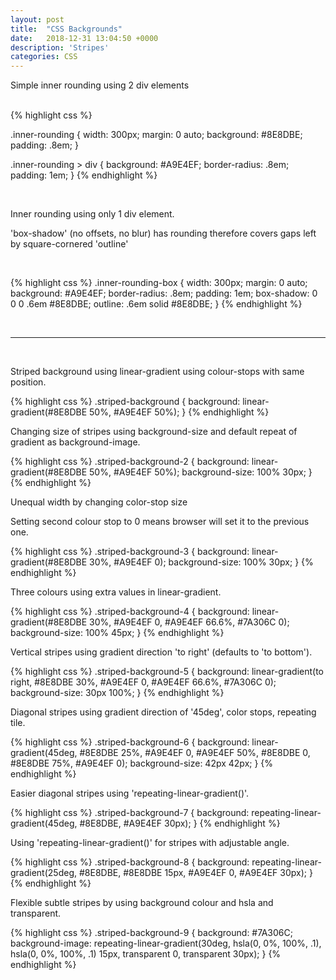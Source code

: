 ```yaml
---
layout: post
title:  "CSS Backgrounds"
date:   2018-12-31 13:04:50 +0000
description: 'Stripes'
categories: CSS
---
```


<div class="inner-rounding">
  <div>
    <p>Simple inner rounding using 2 div elements</p>
  </div>
</div>
<br />
{% highlight css %}

.inner-rounding {
  width: 300px;
  margin: 0 auto;
  background: #8E8DBE;
  padding: .8em;
}

.inner-rounding > div {
  background: #A9E4EF;
  border-radius: .8em;
  padding: 1em;
}
{% endhighlight %}

<br />

<div class="inner-rounding-box">
  <p>Inner rounding using only 1 div element.</p>
  <p>'box-shadow' (no offsets, no blur) has rounding therefore covers gaps left by square-cornered 'outline'</p>
</div>
<br />

{% highlight css %}
.inner-rounding-box {
  width: 300px;
  margin: 0 auto;
  background: #A9E4EF;
  border-radius: .8em;
  padding: 1em;
  box-shadow: 0 0 0 .6em #8E8DBE;
  outline: .6em solid #8E8DBE;
}
{% endhighlight %}

<br />
<hr />
<br/>
<div class="container">
  <div class="striped-background">
    <div>
      <p>Striped background using linear-gradient using colour-stops with same position.</p>
    </div>
  </div>
{% highlight css %}
.striped-background {
  background: linear-gradient(#8E8DBE 50%, #A9E4EF 50%);
}
{% endhighlight %}
  <div class="striped-background-2">
    <div>
      <p>Changing size of stripes using background-size and default repeat of gradient as background-image.</p>
    </div>
  </div>
{% highlight css %}
.striped-background-2 {
  background: linear-gradient(#8E8DBE 50%, #A9E4EF 50%);
  background-size: 100% 30px;
}
{% endhighlight %}
  <div class="striped-background-3">
    <div>
      <p>Unequal width by changing color-stop size </p>
      <p>Setting second colour stop to 0 means browser will set it to the previous one.</p>
    </div>
  </div>
{% highlight css %}
.striped-background-3 {
  background: linear-gradient(#8E8DBE 30%, #A9E4EF 0);
  background-size: 100% 30px;
}
{% endhighlight %}
  <div class="striped-background-4">
    <div>
      <p>Three colours using extra values in linear-gradient.</p>
    </div>
  </div>
{% highlight css %}
.striped-background-4 {
  background: linear-gradient(#8E8DBE 30%, #A9E4EF 0, #A9E4EF 66.6%, #7A306C 0);
  background-size: 100% 45px;
}
{% endhighlight %}
  <div class="striped-background-5">
    <div>
      <p>Vertical stripes using gradient direction 'to right' (defaults to 'to bottom').</p>
    </div>
  </div>
{% highlight css %}
.striped-background-5 {
  background: linear-gradient(to right, #8E8DBE 30%, #A9E4EF 0, #A9E4EF 66.6%, #7A306C 0);
  background-size: 30px 100%;
}
{% endhighlight %}
  <div class="striped-background-6">
    <div>
      <p>Diagonal stripes using gradient direction of '45deg', color stops, repeating tile.</p>
    </div>
  </div>
{% highlight css %}
.striped-background-6 {
  background: linear-gradient(45deg, #8E8DBE 25%, #A9E4EF 0, #A9E4EF 50%, #8E8DBE 0, #8E8DBE 75%, #A9E4EF 0);
  background-size: 42px 42px;
}
{% endhighlight %}
  <div class="striped-background-7">
    <div>
      <p>Easier diagonal stripes using 'repeating-linear-gradient()'.</p>
    </div>
  </div>
{% highlight css %}
.striped-background-7 {
  background: repeating-linear-gradient(45deg, #8E8DBE, #A9E4EF 30px);
}
{% endhighlight %}
  <div class="striped-background-8">
    <div>
      <p>Using 'repeating-linear-gradient()' for stripes with adjustable angle.</p>
    </div>
  </div>
{% highlight css %}
.striped-background-8 {
  background: repeating-linear-gradient(25deg, #8E8DBE, #8E8DBE 15px,  #A9E4EF 0, #A9E4EF 30px);
}
{% endhighlight %}
  <div class="striped-background-9">
    <div>
      <p>Flexible subtle stripes by using background colour and hsla and transparent.</p>
    </div>
  </div>
{% highlight css %}
.striped-background-9 {
  background: #7A306C;
  background-image:
    repeating-linear-gradient(30deg, hsla(0, 0%, 100%, .1),
                                     hsla(0, 0%, 100%, .1) 15px,
                                    transparent 0, transparent 30px);
}
{% endhighlight %}
</div>
